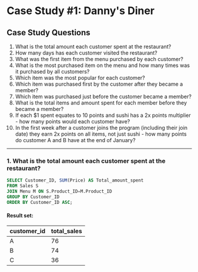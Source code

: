 # Case Study #1: Danny's Diner

## Case Study Questions

1. What is the total amount each customer spent at the restaurant?
2. How many days has each customer visited the restaurant?
3. What was the first item from the menu purchased by each customer?
4. What is the most purchased item on the menu and how many times was it purchased by all customers?
5. Which item was the most popular for each customer?
6. Which item was purchased first by the customer after they became a member?
7. Which item was purchased just before the customer became a member?
10. What is the total items and amount spent for each member before they became a member?
11. If each $1 spent equates to 10 points and sushi has a 2x points multiplier - how many points would each customer have?
12. In the first week after a customer joins the program (including their join date) they earn 2x points on all items, not just sushi - how many points do customer A and B have at the end of January?
***

### 1. What is the total amount each customer spent at the restaurant?
```SQl
SELECT Customer_ID, SUM(Price) AS Total_amount_spent
FROM Sales S
JOIN Menu M ON S.Product_ID=M.Product_ID
GROUP BY Customer_ID
ORDER BY Customer_ID ASC;
```

#### Result set:
| customer_id | total_sales |
| ----------- | ----------  |
| A           | 76          |
| B           | 74          |
| C           | 36          |
